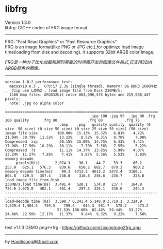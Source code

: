 libfrg
========
Version  1.3.0   
libfrg: C\C++ codec of FRG image format.  

---
FRG: "Fast Read Graphics" or "Fast Resource Graphics"  
FRG is an image format(like PNG or JPG etc.),for optimize load image time(loading from disk and decoding). It supports 32bit ARGB color image. 
   
_FRG是一种为了优化加载和解码需要的时间而开发的图像文件格式,它支持32bit ARGB颜色的图像。_  
   
---
```
version 1.0.2 performance test:
  macosx10.8.3 ,  CPU:i7 2.3G (single thread), memory: 8G DDR3 1600MHz  ,  7zip use LZMA2 , load image file from Disk 236MB/s;
  1160 bmp files: ARGB32bit color 863,990,576 bytes and 215,980,447 pixels;
  note: .jpg no alpha color

=====================================================================================================================================
                                       .jpg 100 .jpg 95  .jpg 90 .frg 100 quality      .frg 90              .frg 80          .frg 75
                         .bmp    .png   quality quality  quality (0 size  50 size) (0 size 50 size) (0 size 25 size 50 size) (50 size)
image file size         100.00%  15.13%  15.32%   6.81%    4.72%   21.04%  30.79%  11.52%   13.22%    8.52%  9.31%   9.70%     7.00%
Compressed  zip          20.15%  15.09%  14.75%   6.43%    4.41%   17.96%  17.50%  10.29%   10.11%    7.70%  7.56%   7.55%     5.22%
Compressed  7z           11.11%  14.37%  13.85%   5.99%    4.07%   13.24%  11.27%   7.85%    7.41%    5.87%  5.56%   5.53%     3.83%
memory decode
     pixels(M/s)       2,074.3    36.1    44.7    59.3     65.2    255.9   625.1   576.3    830.6    650.2  802.7   870.3     900.2
memory decode time(ms)    99.3  5713.3  4613.2  3472.4   3160.1    804.8   329.5   357.4    248.0    316.8  256.6   236.7     228.8
load image file from Disk 
236MB/s,load time(ms)  3,491.4   528.1   534.8   237.7    164.8    734.6 1,075.0   402.1    461.4    297.5  325.1   338.6     244.3
-------------------------------------------------------------------------------------------------------------------------------------
load+decode time (ms)  3,590.7 6,241.4 5,148.0 3,710.1  3,324.9  1,539.4 1,404.5   759.5    709.4    614.3  581.7   575.2     473.2
                        57.53% 100.00%  82.48%  59.44%   53.27%   24.66%  22.50%  12.17%   11.37%    9.84%  9.32%   9.22%     7.58%
=====================================================================================================================================
```
   
test v1.1.3 DEMO png<->frg : https://github.com/sisong/png2frg_app   
   
---
by HouSisong@Gmail.com

